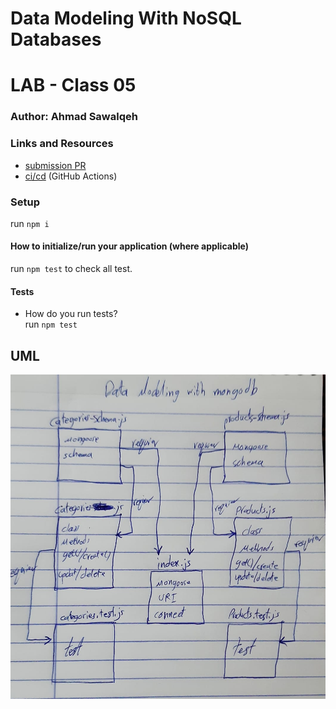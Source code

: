 # Data Modeling With NoSQL Databases

# LAB - Class 05

### Author: Ahmad Sawalqeh

### Links and Resources

- [submission PR](https://github.com/Ahmad-Sawalqeh/Data-Modeling-NoSQL-DB/pull/1)
- [ci/cd]() (GitHub Actions)

### Setup
run `npm i`

#### How to initialize/run your application (where applicable)
run `npm test` to check all test.

#### Tests

- How do you run tests?<br>
  run `npm test`

## UML

![](./assert/data-model-with-mongodb.jpeg)

